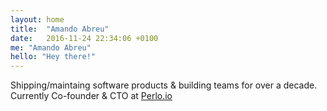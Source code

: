 ```yaml
---
layout: home
title:  "Amando Abreu"
date:   2016-11-24 22:34:06 +0100
me: "Amando Abreu"
hello: "Hey there!"
---
```

Shipping/maintaing software products & building teams for over a decade.<br/>
Currently Co-founder & CTO at <a href="https://www.perlo.io/" target="_blank">Perlo.io</a>
 
